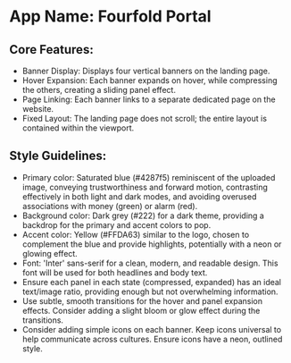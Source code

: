 # **App Name**: Fourfold Portal

## Core Features:

- Banner Display: Displays four vertical banners on the landing page.
- Hover Expansion: Each banner expands on hover, while compressing the others, creating a sliding panel effect.
- Page Linking: Each banner links to a separate dedicated page on the website.
- Fixed Layout: The landing page does not scroll; the entire layout is contained within the viewport.

## Style Guidelines:

- Primary color: Saturated blue (#4287f5) reminiscent of the uploaded image, conveying trustworthiness and forward motion, contrasting effectively in both light and dark modes, and avoiding overused associations with money (green) or alarm (red).
- Background color: Dark grey (#222) for a dark theme, providing a backdrop for the primary and accent colors to pop.
- Accent color: Yellow (#FFDA63) similar to the logo, chosen to complement the blue and provide highlights, potentially with a neon or glowing effect.
- Font: 'Inter' sans-serif for a clean, modern, and readable design. This font will be used for both headlines and body text.
- Ensure each panel in each state (compressed, expanded) has an ideal text/image ratio, providing enough but not overwhelming information.
- Use subtle, smooth transitions for the hover and panel expansion effects. Consider adding a slight bloom or glow effect during the transitions.
- Consider adding simple icons on each banner. Keep icons universal to help communicate across cultures. Ensure icons have a neon, outlined style.